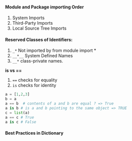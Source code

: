 #### Module and Package importing Order

1. System Imports
2. Third-Party Imports
3. Local Source Tree Imports

#### Reserved Classes of Identifiers:

1. `_*`
   Not imported by from module import \*
2. `__*__`
   System Defined Names
3. `__*`
   class-private names.

**is vs ==**

1. `==` checks for equality
2. `is` checks for identity

```python
a = [1,2,3]
b = a
a == b  # contents of a and b are equal ? => True
a is b # is a and b pointing to the same object => TRUE
c = list(a)
a == c # True
a is c # False
```

#### Best Practices in Dictionary
